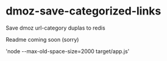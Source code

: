 # dmoz-save-categorized-links

Save dmoz url-category duplas to redis

Readme coming soon (sorry)

'node --max-old-space-size=2000 target/app.js'
